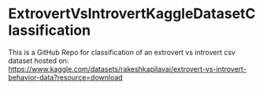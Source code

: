 # ExtrovertVsIntrovertKaggleDatasetClassification
This is a GitHub Repo for classification of an extrovert vs introvert csv dataset hosted on: https://www.kaggle.com/datasets/rakeshkapilavai/extrovert-vs-introvert-behavior-data?resource=download
